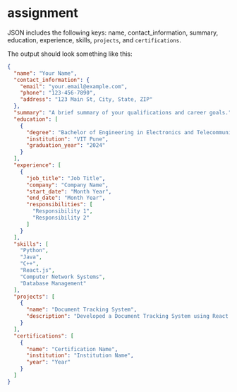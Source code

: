 # assignment


 JSON includes the following keys: name, contact_information, summary, education, experience, skills, `projects`, and `certifications`.

The output should look something like this:

```json
{
  "name": "Your Name",
  "contact_information": {
    "email": "your.email@example.com",
    "phone": "123-456-7890",
    "address": "123 Main St, City, State, ZIP"
  },
  "summary": "A brief summary of your qualifications and career goals.",
  "education": [
    {
      "degree": "Bachelor of Engineering in Electronics and Telecommunication",
      "institution": "VIT Pune",
      "graduation_year": "2024"
    }
  ],
  "experience": [
    {
      "job_title": "Job Title",
      "company": "Company Name",
      "start_date": "Month Year",
      "end_date": "Month Year",
      "responsibilities": [
        "Responsibility 1",
        "Responsibility 2"
      ]
    }
  ],
  "skills": [
    "Python",
    "Java",
    "C++",
    "React.js",
    "Computer Network Systems",
    "Database Management"
  ],
  "projects": [
    {
      "name": "Document Tracking System",
      "description": "Developed a Document Tracking System using React.js."
    }
  ],
  "certifications": [
    {
      "name": "Certification Name",
      "institution": "Institution Name",
      "year": "Year"
    }
  ]
}
